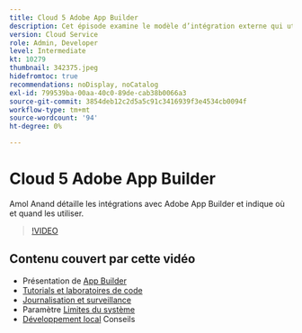```yaml
---
title: Cloud 5 Adobe App Builder
description: Cet épisode examine le modèle d’intégration externe qui utilise Adobe App Builder
version: Cloud Service
role: Admin, Developer
level: Intermediate
kt: 10279
thumbnail: 342375.jpeg
hidefromtoc: true
recommendations: noDisplay, noCatalog
exl-id: 799539ba-00aa-40c0-89de-cab38b0066a3
source-git-commit: 3854deb12c2d5a5c91c3416939f3e4534cb0094f
workflow-type: tm+mt
source-wordcount: '94'
ht-degree: 0%

---
```


# Cloud 5 Adobe App Builder

Amol Anand détaille les intégrations avec Adobe App Builder et indique où et quand les utiliser.

>[!VIDEO](https://video.tv.adobe.com/v/342375)

## Contenu couvert par cette vidéo

+ Présentation de [App Builder](https://developer.adobe.com/app-builder/docs/overview/)
+ [Tutorials et laboratoires de code](https://developer.adobe.com/app-builder/docs/resources/)
+ [Journalisation et surveillance](https://adobedocs.github.io/adobeio-runtime/guides/logging_monitoring.html#retrieving-activations-for-blocking-successful-calls)
+ Paramètre [Limites du système](https://adobedocs.github.io/adobeio-runtime/guides/system_settings.html)
+ [Développement local](https://developer.adobe.com/app-builder/docs/resources/debugging/) Conseils
